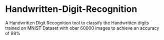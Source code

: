 # Handwritten-Digit-Recognition
A Handwritten Digit Recognition tool to classify the Handwritten digits trained on MNIST Dataset with ober 60000 images to achieve an accuracy of 98%
